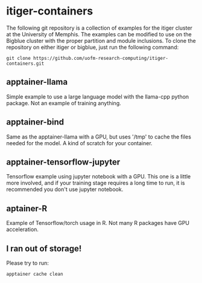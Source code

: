 # itiger-containers
The following git repository is a collection of examples for the itiger cluster at the University of Memphis. The examples can be modified to use on the Bigblue cluster with the proper partition and module inclusions. To clone the repository on either itiger or bigblue, just run the following command:
```
git clone https://github.com/uofm-research-computing/itiger-containers.git
```

## apptainer-llama 
Simple example to use a large language model with the llama-cpp python package. Not an example of training anything.

## apptainer-bind 
Same as the apptainer-llama with a GPU, but uses '/tmp' to cache the files needed for the model. A kind of scratch for your container.

## apptainer-tensorflow-jupyter 
Tensorflow example using jupyter notebook with a GPU. This one is a little more involved, and if your training stage requires a long time to run, it is recommended you don't use jupyter notebook.

## aptainer-R
Example of Tensorflow/torch usage in R. Not many R packages have GPU acceleration.

## I ran out of storage!
Please try to run:
```
apptainer cache clean
```
